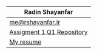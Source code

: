 | Radin Shayanfar                 |
| ------------------------------- |
| [me@rshayanfar.ir](mailto:me@rshayanfar.ir) |
| [Assigment 1 Q1 Repository](https://github.com/radinshayanfar/IE-git-temp) |
|[My resume](https://radin-shayanfar.ir/cv.pdf) |

